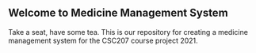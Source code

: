 ## Welcome to Medicine Management System

Take a seat, have some tea. This is our repository for creating a medicine management system for the CSC207 course project 2021.
